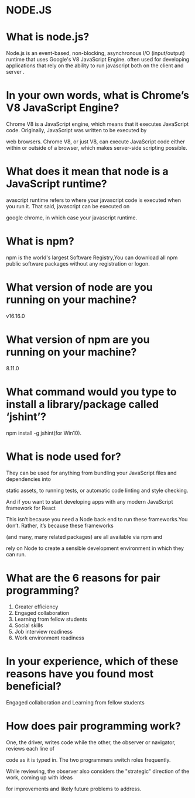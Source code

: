 # NODE.JS

# What is node.js?

Node.js is an event-based, non-blocking, asynchronous I/O (input/output) runtime that uses Google's V8 JavaScript Engine.
 often used for developing applications that rely on the ability to run javascript both on the client and server .

# In your own words, what is Chrome’s V8 JavaScript Engine?
Chrome V8 is a JavaScript engine, which means that it executes JavaScript code. Originally, JavaScript was written to be executed by 

web browsers. Chrome V8, or just V8, can execute JavaScript code either within or outside of a browser, which makes server-side scripting possible.

# What does it mean that node is a JavaScript runtime?

avascript runtime refers to where your javascript code is executed when you run it. That said, javascript can be executed on

google chrome, in which case your javascript runtime. 

# What is npm?

npm is the world's largest Software Registry,You can download all npm public software packages without any registration or logon.


# What version of node are you running on your machine?

v16.16.0

# What version of npm are you running on your machine?

8.11.0

# What command would you type to install a library/package called ‘jshint’?

npm install -g jshint(for Win10).

# What is node used for?

They can be used for anything from bundling your JavaScript files and dependencies into 

static assets, to running tests, or automatic code linting and style checking.

And if you want to start developing apps with any modern JavaScript framework for React 

This isn’t because you need a Node back end to run these frameworks.You don’t. Rather, it’s because these frameworks

(and many, many related packages) are all available via npm and

rely on Node to create a sensible development environment in which they can run.


# What are the 6 reasons for pair programming?

1. Greater efficiency
2. Engaged collaboration
3. Learning from fellow students
4. Social skills
5. Job interview readiness
6. Work environment readiness

# In your experience, which of these reasons have you found most beneficial?

Engaged collaboration and Learning from fellow students

# How does pair programming work?

One, the driver, writes code while the other, the observer or navigator, reviews each line of 

code as it is typed in. The two programmers switch roles frequently.

While reviewing, the observer also considers the "strategic" direction of the work, coming up with ideas 

for improvements and likely future problems to address.











